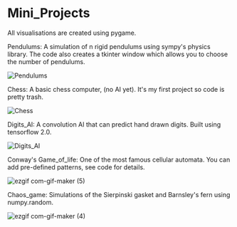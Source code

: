 # Mini_Projects
All visualisations are created using pygame.

Pendulums:
A simulation of n rigid pendulums using sympy's physics library. The code also creates a tkinter window which allows you to choose the number of pendulums.

![Pendulums](https://user-images.githubusercontent.com/86438156/128388500-87532753-c2c4-4fa7-8b94-86f745b01352.gif)

Chess:
A basic chess computer, (no AI yet). It's my first project so code is pretty trash.

![Chess](https://user-images.githubusercontent.com/86438156/128390505-ea566013-7f52-4de4-b110-66e0201a101d.gif)

Digits_AI:
A convolution AI that can predict hand drawn digits. Built using tensorflow 2.0.

![Digits_AI](https://user-images.githubusercontent.com/86438156/128385413-6c0c5043-7741-4305-b979-db91ca52a604.gif)

Conway's Game_of_life:
One of the most famous cellular automata. You can add pre-defined patterns, see code for details.

![ezgif com-gif-maker (5)](https://user-images.githubusercontent.com/86438156/129381661-e1fefb08-688b-4f9e-b295-d47768159d02.gif)

Chaos_game:
Simulations of the Sierpinski gasket and Barnsley's fern using numpy.random.

![ezgif com-gif-maker (4)](https://user-images.githubusercontent.com/86438156/129253980-7197fc27-69e9-4562-8e00-33ddcaed7f5a.gif)



